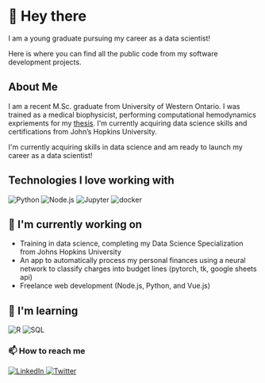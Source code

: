 # :wave: Hey there

I am a young graduate pursuing my career as a data scientist!

Here is where you can find all the public code from my software development projects.

## About Me

I am a recent M.Sc. graduate from University of Western Ontario. I was trained as a medical biophysicist, performing computational hemodynamics expriements for my [thesis](https://ir.lib.uwo.ca/etd/8824/). I'm currently acquiring data science skills and certifications from John’s Hopkins University.

I'm currently acquiring skills in data science and am ready to launch my career as a data scientist!

## Technologies I love working with

<div display="flex">
  <img src="https://img.shields.io/badge/Python-3776AB.svg?style=for-the-badge&logo=python&logoColor=white" alt="Python"/>
  <img src="https://img.shields.io/badge/Node.js-43853D.svg?style=for-the-badge&logo=nodedotjs&logoColor=white" alt="Node.js"/>
  <!-- Pytorch -->
  <!-- <img src="https://img.shields.io/badge/PyTorch-EE4C2C.svg?style=for-the-badge&logo=pytorch&logoColor=white" alt="PyTorch"/> -->
  <!-- Jupyter Notebooks -->
  <img src="https://img.shields.io/badge/Jupyter-F37626.svg?style=for-the-badge&logo=Jupyter&logoColor=white" alt="Jupyter"/>
    <!-- Docker -->
  <img src="https://img.shields.io/badge/docker-2496ED.svg?style=for-the-badge&logo=docker&logoColor=white" alt="docker"/>
</div>

## :pencil: I'm currently working on

- Training in data science, completing my Data Science Specialization from Johns Hopkins University
- An app to automatically process my personal finances using a neural network to classify charges into budget lines (pytorch, tk, google sheets api)
- Freelance web development (Node.js, Python, and Vue.js)

## :book: I'm learning

<div display="flex">
  <!-- R -->
  <img src="https://img.shields.io/badge/R-276DC3.svg?style=for-the-badge&logo=R&logoColor=white" alt="R"/>
  <!-- SQL -->
  <img src="https://img.shields.io/badge/SQL-025E8C.svg?style=for-the-badge&logo=MySQL&logoColor=white" alt="SQL"/>
</div>

### :mailbox: How to reach me

<div display="flex">
  <a href="https://www.linkedin.com/in/tmhntr/">
    <img src="https://img.shields.io/badge/linkedin-%230077B5.svg?style=for-the-badge&logo=linkedin&logoColor=white" alt="LinkedIn"/>
  </a>
  <a href="https://twitter.com/timhunterdev">
    <img src="https://img.shields.io/badge/tmhntr-%231DA1F2.svg?style=for-the-badge&logo=Twitter&logoColor=white" alt="Twitter"/>
  </a>
  <!-- <a href="https://timhunter.dev">
    <img src="https://img.shields.io/badge/timhunter.dev-12100E?style=for-the-badge&logo=about.me&logoColor=white" alt="Medium"/>
  </a> -->
</div>
